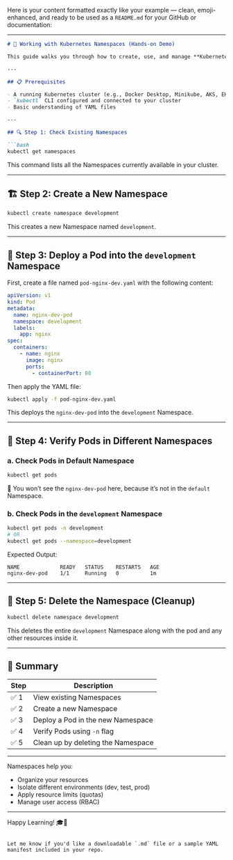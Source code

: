 Here is your content formatted exactly like your example — clean, emoji-enhanced, and ready to be used as a `README.md` for your GitHub or documentation:

---

````markdown
# 🎯 Working with Kubernetes Namespaces (Hands-on Demo)

This guide walks you through how to create, use, and manage **Kubernetes Namespaces** using simple `kubectl` commands — perfect for beginners.

---

## 📋 Prerequisites

- A running Kubernetes cluster (e.g., Docker Desktop, Minikube, AKS, EKS, etc.)
- `kubectl` CLI configured and connected to your cluster
- Basic understanding of YAML files

---

## 🔍 Step 1: Check Existing Namespaces

```bash
kubectl get namespaces
````

This command lists all the Namespaces currently available in your cluster.

---

## 🏗️ Step 2: Create a New Namespace

```bash
kubectl create namespace development
```

This creates a new Namespace named `development`.

---

## 🚀 Step 3: Deploy a Pod into the `development` Namespace

First, create a file named `pod-nginx-dev.yaml` with the following content:

```yaml
apiVersion: v1
kind: Pod
metadata:
  name: nginx-dev-pod
  namespace: development
  labels:
    app: nginx
spec:
  containers:
    - name: nginx
      image: nginx
      ports:
        - containerPort: 80
```

Then apply the YAML file:

```bash
kubectl apply -f pod-nginx-dev.yaml
```

This deploys the `nginx-dev-pod` into the `development` Namespace.

---

## 🔎 Step 4: Verify Pods in Different Namespaces

### a. Check Pods in Default Namespace

```bash
kubectl get pods
```

🔸 You won’t see the `nginx-dev-pod` here, because it’s not in the `default` Namespace.

### b. Check Pods in the `development` Namespace

```bash
kubectl get pods -n development
# OR
kubectl get pods --namespace=development
```

Expected Output:

```
NAME             READY   STATUS    RESTARTS   AGE
nginx-dev-pod    1/1     Running   0          1m
```

---

## 🧹 Step 5: Delete the Namespace (Cleanup)

```bash
kubectl delete namespace development
```

This deletes the entire `development` Namespace along with the pod and any other resources inside it.

---

## 📘 Summary

| Step | Description                        |
| ---- | ---------------------------------- |
| ✅ 1  | View existing Namespaces           |
| ✅ 2  | Create a new Namespace             |
| ✅ 3  | Deploy a Pod in the new Namespace  |
| ✅ 4  | Verify Pods using `-n` flag        |
| ✅ 5  | Clean up by deleting the Namespace |

---

Namespaces help you:

* Organize your resources
* Isolate different environments (dev, test, prod)
* Apply resource limits (quotas)
* Manage user access (RBAC)

---

Happy Learning! 🎓🚀

```

Let me know if you'd like a downloadable `.md` file or a sample YAML manifest included in your repo.
```
